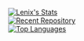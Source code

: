 [![Lenix's Stats](https://github-readme-stats.vercel.app/api?username=lenixdev&orgs=tripplerscripts&hide=stars,prs,issues,contribs&show_icons=true&show=prs_merged_percentage&theme=transparent&rank_icon=default)](#js-contribution-activity-description)
<br>
[![Recent Repository](https://github-readme-stats.vercel.app/api/pin/?username=lenixdev&repo=lenix_patrolvehicles)](https://github.com/LenixDev/lenix_patrolvehicles)
<br>
[![Top Languages](https://github-readme-stats.vercel.app/api/top-langs/?username=lenixdev&hide=html,css)](https://github.com/TripplerScripts)
